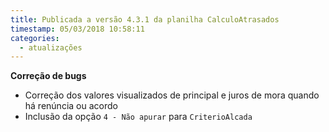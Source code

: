```yaml
---
title: Publicada a versão 4.3.1 da planilha CalculoAtrasados
timestamp: 05/03/2018 10:58:11
categories:
  - atualizações
---
```


**Correção de bugs**
+ Correção dos valores visualizados de principal e juros de mora quando há renúncia ou acordo
+ Inclusão da opção `4 - Não apurar` para `CriterioAlcada`